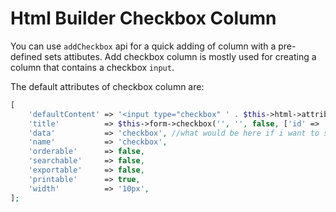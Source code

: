 # Html Builder Checkbox Column

You can use `addCheckbox` api for a quick adding of column with a pre-defined sets attibutes.
Add checkbox column is mostly used for creating a column that contains a checkbox `input`.

The default attributes of checkbox column are:
```php
[
	'defaultContent' => '<input type="checkbox" ' . $this->html->attributes($attributes) . '/>',
	'title'          => $this->form->checkbox('', '', false, ['id' => 'dataTablesCheckbox']),
	'data'           => 'checkbox', //what would be here if i want to show here table primary key
	'name'           => 'checkbox',
	'orderable'      => false,
	'searchable'     => false,
	'exportable'     => false,
	'printable'      => true,
	'width'          => '10px',
];
```
